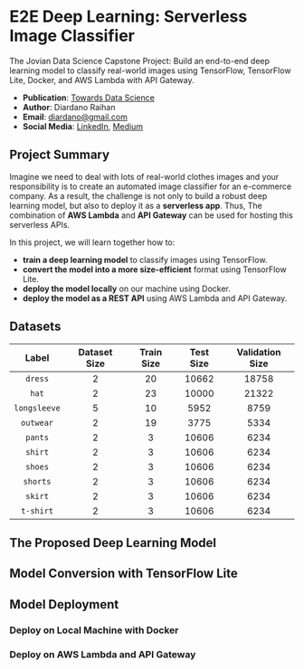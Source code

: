 # E2E Deep Learning: Serverless Image Classifier
The Jovian Data Science Capstone Project: Build an end-to-end deep learning model to classify real-world images using TensorFlow, TensorFlow Lite, Docker, and AWS Lambda with API Gateway.
- __Publication__: [Towards Data Science](https://diardano.medium.com/deep-learning-techniques-for-text-classification-78d9dc40bf7c)
- __Author__: Diardano Raihan 
- __Email__: diardano@gmail.com
- __Social Media__: [LinkedIn](https://www.linkedin.com/in/diardanoraihan), [Medium](https://diardano.medium.com/)

## Project Summary
Imagine we need to deal with lots of real-world clothes images and your responsibility is to create an automated image classifier for an e-commerce company. As a result, the challenge is not only to build a robust deep learning model, but also to deploy it as a __serverless app__. Thus, The combination of __AWS Lambda__ and __API Gateway__ can be used for hosting this serverless APIs. 

In this project, we will learn together how to:
- __train a deep learning model__ to classify images using TensorFlow.
- __convert the model into a more size-efficient__ format using TensorFlow Lite.
- __deploy the model locally__ on our machine using Docker.
- __deploy the model as a REST API__ using AWS Lambda and API Gateway.


## Datasets
| Label | Dataset Size | Train Size | Test Size | Validation Size | 
|:-------:|:-------:|:-------------------:|:------------:|:----------:|
| `dress`       | 2       | 20                  | 10662        | 18758      |
| `hat`         | 2       | 23                  | 10000        | 21322      |
| `longsleeve`  | 5       | 10                  | 5952         | 8759       |
| `outwear`     | 2       | 19                  | 3775         | 5334       |
| `pants`       | 2       | 3                   | 10606        | 6234       |
| `shirt`       | 2       | 3                   | 10606        | 6234       |
| `shoes`       | 2       | 3                   | 10606        | 6234       |
| `shorts`      | 2       | 3                   | 10606        | 6234       |
| `skirt`       | 2       | 3                   | 10606        | 6234       |
| `t-shirt`     | 2       | 3                   | 10606        | 6234       |


## The Proposed Deep Learning Model



## Model Conversion with TensorFlow Lite



## Model Deployment



### Deploy on Local Machine with Docker



### Deploy on AWS Lambda and API Gateway

